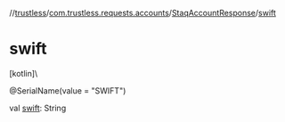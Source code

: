 //[trustless](../../../index.md)/[com.trustless.requests.accounts](../index.md)/[StaqAccountResponse](index.md)/[swift](swift.md)

# swift

[kotlin]\

@SerialName(value = &quot;SWIFT&quot;)

val [swift](swift.md): String
